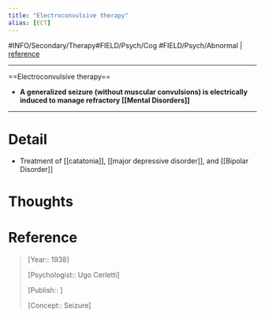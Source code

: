 ```yaml
---
title: "Electroconvulsive therapy"
alias: [ECT]
---
```



#INFO/Secondary/Therapy#FIELD/Psych/Cog #FIELD/Psych/Abnormal  | [reference](https://en.wikipedia.org/wiki/Electroconvulsive_therapy)

---

==Electroconvulsive therapy==

- **A generalized seizure (without muscular convulsions) is electrically induced to manage refractory [[Mental Disorders]]**

---

# Detail

- Treatment of [[catatonia]], [[major depressive disorder]], and [[Bipolar Disorder]]

# Thoughts

# Reference

> [Year:: 1938]
>
> [Psychologist:: Ugo Cerletti]
>
> [Publish:: ]
>
> [Concept:: Seizure]

